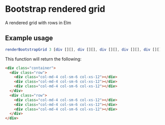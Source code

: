 # Bootstrap rendered grid
A rendered grid with rows in Elm

## Example usage
```elm
renderBootstrapGrid 3 [div [][], div [][], div [][], div [][], div [][], div [][]]
```

This function will return the following:
```html
<div class="container">
  <div class="row">
    <div class="col-md-4 col-sm-6 col-xs-12"></div>
    <div class="col-md-4 col-sm-6 col-xs-12"></div>
    <div class="col-md-4 col-sm-6 col-xs-12"></div>
  </div>
  <div class="row">
    <div class="col-md-4 col-sm-6 col-xs-12"></div>
    <div class="col-md-4 col-sm-6 col-xs-12"></div>
    <div class="col-md-4 col-sm-6 col-xs-12"></div>
  </div>
</div>
```
